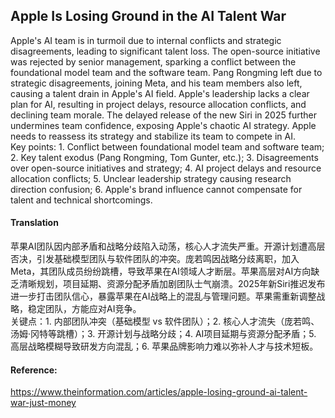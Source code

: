 ## Apple Is Losing Ground in the AI Talent War

Apple's AI team is in turmoil due to internal conflicts and strategic disagreements, leading to significant talent loss. The open-source initiative was rejected by senior management, sparking a conflict between the foundational model team and the software team. Pang Rongming left due to strategic disagreements, joining Meta, and his team members also left, causing a talent drain in Apple's AI field. Apple's leadership lacks a clear plan for AI, resulting in project delays, resource allocation conflicts, and declining team morale. The delayed release of the new Siri in 2025 further undermines team confidence, exposing Apple's chaotic AI strategy. Apple needs to reassess its strategy and stabilize its team to compete in AI.  
Key points: 1. Conflict between foundational model team and software team; 2. Key talent exodus (Pang Rongming, Tom Gunter, etc.); 3. Disagreements over open-source initiatives and strategy; 4. AI project delays and resource allocation conflicts; 5. Unclear leadership strategy causing research direction confusion; 6. Apple's brand influence cannot compensate for talent and technical shortcomings.

#### Translation 

苹果AI团队因内部矛盾和战略分歧陷入动荡，核心人才流失严重。开源计划遭高层否决，引发基础模型团队与软件团队的冲突。庞若鸣因战略分歧离职，加入Meta，其团队成员纷纷跳槽，导致苹果在AI领域人才断层。苹果高层对AI方向缺乏清晰规划，项目延期、资源分配矛盾加剧团队士气崩溃。2025年新Siri推迟发布进一步打击团队信心，暴露苹果在AI战略上的混乱与管理问题。苹果需重新调整战略，稳定团队，方能应对AI竞争。  
关键点：1. 内部团队冲突（基础模型 vs 软件团队）；2. 核心人才流失（庞若鸣、汤姆·冈特等跳槽）；3. 开源计划与战略分歧；4. AI项目延期与资源分配矛盾；5. 高层战略模糊导致研发方向混乱；6. 苹果品牌影响力难以弥补人才与技术短板。

#### Reference: 

https://www.theinformation.com/articles/apple-losing-ground-ai-talent-war-just-money
